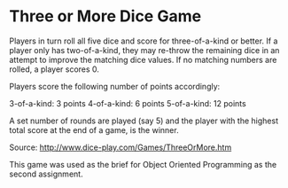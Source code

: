 # Three or More Dice Game

Players in turn roll all five dice and score for three-of-a-kind or better.  If a player only has two-of-a-kind, they may re-throw the remaining dice in an attempt to improve the matching dice values.  If no matching numbers are rolled, a player scores 0.

Players score the following number of points accordingly:

3-of-a-kind: 3 points
4-of-a-kind: 6 points
5-of-a-kind: 12 points

A set number of rounds are played (say 5) and the player with the highest total score at the end of a game, is the winner.

Source: http://www.dice-play.com/Games/ThreeOrMore.htm

This game was used as the brief for Object Oriented Programming as the second assignment.
